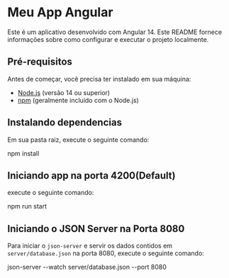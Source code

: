 # Meu App Angular

Este é um aplicativo desenvolvido com Angular 14. Este README fornece informações sobre como configurar e executar o projeto localmente.

## Pré-requisitos

Antes de começar, você precisa ter instalado em sua máquina:

- [Node.js](https://nodejs.org/) (versão 14 ou superior)
- [npm](https://www.npmjs.com/) (geralmente incluído com o Node.js)

## Instalando dependencias

Em sua pasta raiz, execute o seguinte comando:

npm install

## Iniciando app na porta 4200(Default)

execute o seguinte comando:

npm run start


## Iniciando o JSON Server na Porta 8080

Para iniciar o `json-server` e servir os dados contidos em `server/database.json` na porta 8080, execute o seguinte comando:

json-server --watch server/database.json --port 8080
